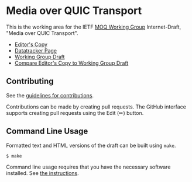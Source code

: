 # Media over QUIC Transport

This is the working area for the IETF [MOQ Working Group](https://datatracker.ietf.org/group/moq/documents/) Internet-Draft, "Media over QUIC Transport".

* [Editor's Copy](https://moq-wg.github.io/moq-transport/#go.draft-ietf-moq-transport.html)
* [Datatracker Page](https://datatracker.ietf.org/doc/draft-ietf-moq-transport)
* [Working Group Draft](https://datatracker.ietf.org/doc/html/draft-ietf-moq-transport)
* [Compare Editor's Copy to Working Group Draft](https://moq-wg.github.io/moq-transport/#go.draft-ietf-moq-transport.diff)


## Contributing

See the
[guidelines for contributions](https://github.com/moq-wg/moq-transport/blob/main/CONTRIBUTING.md).

Contributions can be made by creating pull requests.
The GitHub interface supports creating pull requests using the Edit (✏) button.


## Command Line Usage

Formatted text and HTML versions of the draft can be built using `make`.

```sh
$ make
```

Command line usage requires that you have the necessary software installed.  See
[the instructions](https://github.com/martinthomson/i-d-template/blob/main/doc/SETUP.md).

